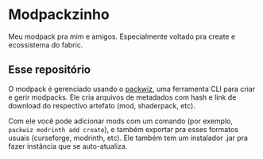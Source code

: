 # Modpackzinho

Meu modpack pra mim e amigos. Especialmente voltado pra create e ecossistema do
fabric.

<!--
Macro pra converter de curseforge pra url:

```
/file-id$vby/download/modeourl = "https://edge.forgecdn.net/files/pF/4la/$i//filenamef"lvt"y/url$P/modeddggk
```
-->

## Esse repositório

O modpack é gerenciado usando o [packwiz](https://packwiz.infra.link/), uma
ferramenta CLI para criar e gerir modpacks. Ele cria arquivos de metadados com
hash e link de download do respectivo artefato (mod, shaderpack, etc).

Com ele você pode adicionar mods com um comando (por exemplo, `packwiz modrinth
add create`), e também exportar pra esses formatos usuais (curseforge,
modrinth, etc). Ele também tem um instalador .jar pra fazer instância que se
auto-atualiza.
